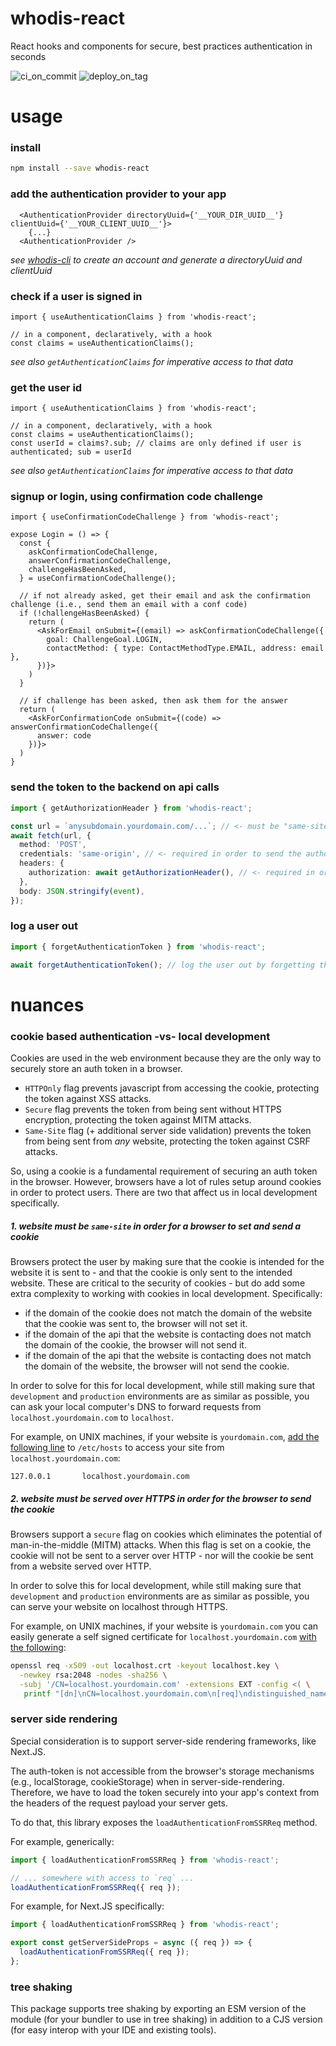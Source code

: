 # whodis-react

React hooks and components for secure, best practices authentication in seconds

![ci_on_commit](https://github.com/whodisio/whodis-react/workflows/ci_on_commit/badge.svg)
![deploy_on_tag](https://github.com/whodisio/whodis-react/workflows/deploy_on_tag/badge.svg)

# usage

### install

```sh
npm install --save whodis-react
```

### add the authentication provider to your app

```tsx
  <AuthenticationProvider directoryUuid={'__YOUR_DIR_UUID__'} clientUuid={'__YOUR_CLIENT_UUID__'}>
    {...}
  <AuthenticationProvider />
```

_see [whodis-cli](https://github.com/whodisio/whodis-cli) to create an account and generate a directoryUuid and clientUuid_

### check if a user is signed in

```tsx
import { useAuthenticationClaims } from 'whodis-react';

// in a component, declaratively, with a hook
const claims = useAuthenticationClaims();
```

_see also `getAuthenticationClaims` for imperative access to that data_

### get the user id

```tsx
import { useAuthenticationClaims } from 'whodis-react';

// in a component, declaratively, with a hook
const claims = useAuthenticationClaims();
const userId = claims?.sub; // claims are only defined if user is authenticated; sub = userId
```

_see also `getAuthenticationClaims` for imperative access to that data_

### signup or login, using confirmation code challenge

```tsx
import { useConfirmationCodeChallenge } from 'whodis-react';

expose Login = () => {
  const {
    askConfirmationCodeChallenge,
    answerConfirmationCodeChallenge,
    challengeHasBeenAsked,
  } = useConfirmationCodeChallenge();

  // if not already asked, get their email and ask the confirmation challenge (i.e., send them an email with a conf code)
  if (!challengeHasBeenAsked) {
    return (
      <AskForEmail onSubmit={(email) => askConfirmationCodeChallenge({
        goal: ChallengeGoal.LOGIN,
        contactMethod: { type: ContactMethodType.EMAIL, address: email },
      })}>
    )
  }

  // if challenge has been asked, then ask them for the answer
  return (
    <AskForConfirmationCode onSubmit={(code) => answerConfirmationCodeChallenge({
      answer: code
    })}>
  )
}
```

### send the token to the backend on api calls

```ts
import { getAuthorizationHeader } from 'whodis-react';

const url = `anysubdomain.yourdomain.com/...`; // <- must be "same-site" as the website (i.e., domains must be same, subdomains can vary)
await fetch(url, {
  method: 'POST',
  credentials: 'same-origin', // <- required in order to send the authorization token from cookie storage (the raw auth token in client-side-rendering, safe from the XSS vulnerabilities of the client)
  headers: {
    authorization: await getAuthorizationHeader(), // <- required in order to send the authorization token from local storage (anti-csrf token in client-side-rendering, the raw auth token in server-side-rendering)
  },
  body: JSON.stringify(event),
});
```

### log a user out

```ts
import { forgetAuthenticationToken } from 'whodis-react';

await forgetAuthenticationToken(); // log the user out by forgetting their authentication token
```

# nuances

### cookie based authentication -vs- local development

Cookies are used in the web environment because they are the only way to securely store an auth token in a browser.

- `HTTPOnly` flag prevents javascript from accessing the cookie, protecting the token against XSS attacks.
- `Secure` flag prevents the token from being sent without HTTPS encryption, protecting the token against MITM attacks.
- `Same-Site` flag (+ additional server side validation) prevents the token from being sent from _any_ website, protecting the token against CSRF attacks.

So, using a cookie is a fundamental requirement of securing an auth token in the browser. However, browsers have a lot of rules setup around cookies in order to protect users. There are two that affect us in local development specifically.

##### 1. website must be `same-site` in order for a browser to set and send a cookie

Browsers protect the user by making sure that the cookie is intended for the website it is sent to - and that the cookie is only sent to the intended website. These are critical to the security of cookies - but do add some extra complexity to working with cookies in local development. Specifically:

- if the domain of the cookie does not match the domain of the website that the cookie was sent to, the browser will not set it.
- if the domain of the api that the website is contacting does not match the domain of the cookie, the browser will not send it.
- if the domain of the api that the website is contacting does not match the domain of the website, the browser will not send the cookie.

In order to solve for this for local development, while still making sure that `development` and `production` environments are as similar as possible, you can ask your local computer's DNS to forward requests from `localhost.yourdomain.com` to `localhost`.

For example, on UNIX machines, if your website is `yourdomain.com`, [add the following line](https://unix.stackexchange.com/a/421500/77522) to `/etc/hosts` to access your site from `localhost.yourdomain.com`:

```
127.0.0.1       localhost.yourdomain.com
```

##### 2. website must be served over HTTPS in order for the browser to send the cookie

Browsers support a `secure` flag on cookies which eliminates the potential of man-in-the-middle (MITM) attacks. When this flag is set on a cookie, the cookie will not be sent to a server over HTTP - nor will the cookie be sent from a website served over HTTP.

In order to solve this for local development, while still making sure that `development` and `production` environments are as similar as possible, you can serve your website on localhost through HTTPS.

For example, on UNIX machines, if your website is `yourdomain.com` you can easily generate a self signed certificate for `localhost.yourdomain.com` [with the following](https://letsencrypt.org/docs/certificates-for-localhost/):

```sh
openssl req -x509 -out localhost.crt -keyout localhost.key \
  -newkey rsa:2048 -nodes -sha256 \
  -subj '/CN=localhost.yourdomain.com' -extensions EXT -config <( \
   printf "[dn]\nCN=localhost.yourdomain.com\n[req]\ndistinguished_name = dn\n[EXT]\nsubjectAltName=DNS:localhost.yourdomain.com\nkeyUsage=digitalSignature\nextendedKeyUsage=serverAuth")
```

### server side rendering

Special consideration is to support server-side rendering frameworks, like Next.JS.

The auth-token is not accessible from the browser's storage mechanisms (e.g., localStorage, cookieStorage) when in server-side-rendering. Therefore, we have to load the token securely into your app's context from the headers of the request payload your server gets.

To do that, this library exposes the `loadAuthenticationFromSSRReq` method.

For example, generically:

```ts
import { loadAuthenticationFromSSRReq } from 'whodis-react';

// ... somewhere with access to `req` ...
loadAuthenticationFromSSRReq({ req });
```

For example, for Next.JS specifically:

```ts
import { loadAuthenticationFromSSRReq } from 'whodis-react';

export const getServerSideProps = async ({ req }) => {
  loadAuthenticationFromSSRReq({ req });
};
```

### tree shaking

This package supports tree shaking by exporting an ESM version of the module (for your bundler to use in tree shaking) in addition to a CJS version (for easy interop with your IDE and existing tools).
